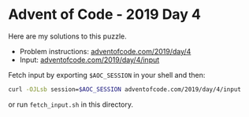 # Advent of Code - 2019 Day 4
Here are my solutions to this puzzle.

* Problem instructions: [adventofcode.com/2019/day/4](https://adventofcode.com/2019/day/4)
* Input: [adventofcode.com/2019/day/4/input](https://adventofcode.com/2019/day/4/input)

Fetch input by exporting `$AOC_SESSION` in your shell and then:
```bash
curl -OJLsb session=$AOC_SESSION adventofcode.com/2019/day/4/input
```

or run `fetch_input.sh` in this directory.
